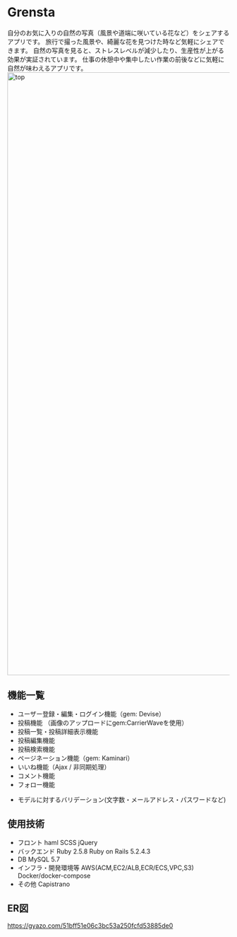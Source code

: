# Grensta
自分のお気に入りの自然の写真（風景や道端に咲いている花など）をシェアするアプリです。
旅行で撮った風景や、綺麗な花を見つけた時など気軽にシェアできます。
自然の写真を見ると、ストレスレベルが減少したり、生産性が上がる効果が実証されています。
仕事の休憩中や集中したい作業の前後などに気軽に自然が味わえるアプリです。
<img width="1364" alt="top" src="https://user-images.githubusercontent.com/58380104/89628135-d7012980-d8d6-11ea-9b62-2a8822e895a6.png">

## 機能一覧
* ユーザー登録・編集・ログイン機能（gem: Devise）
* 投稿機能 （画像のアップロードにgem:CarrierWaveを使用）
* 投稿一覧・投稿詳細表示機能
* 投稿編集機能
* 投稿検索機能
* ページネーション機能（gem: Kaminari）
* いいね機能（Ajax / 非同期処理）
* コメント機能
* フォロー機能
<!-- CircleCI/CD 自動ビルド・自動テスト・自動デプロイ -->
* モデルに対するバリデーション(文字数・メールアドレス・パスワードなど)
## 使用技術
* フロント
    haml
    SCSS
    jQuery
* バックエンド
    Ruby 2.5.8
    Ruby on Rails 5.2.4.3
* DB
    MySQL 5.7
* インフラ・開発環境等
    AWS(ACM,EC2/ALB,ECR/ECS,VPC,S3)
    Docker/docker-compose
* その他
  Capistrano
  <!-- Rubocop
  RSpec -->
## ER図
https://gyazo.com/51bff51e06c3bc53a250fcfd53885de0
